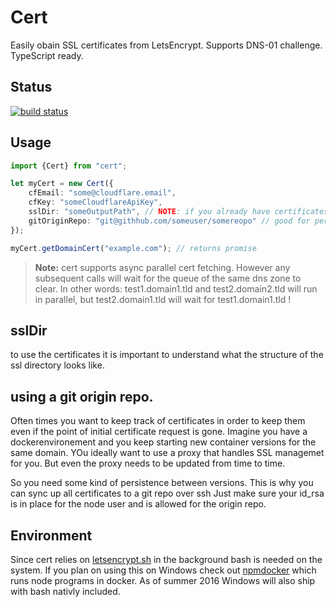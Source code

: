 # Cert
Easily obain SSL certificates from LetsEncrypt. Supports DNS-01 challenge. TypeScript ready.

## Status
[![build status](https://gitlab.com/pushrocks/cert/badges/master/build.svg)](https://gitlab.com/pushrocks/cert/commits/master)

## Usage 

```typescript
import {Cert} from "cert";

let myCert = new Cert({
    cfEmail: "some@cloudflare.email",
    cfKey: "someCloudflareApiKey",
    sslDir: "someOutputPath", // NOTE: if you already have certificates, make sure you put them in here, so cert only requires the missing ones
    gitOriginRepo: "git@githhub.com/someuser/somereopo" // good for persistence in highly volatile environments like docker
});

myCert.getDomainCert("example.com"); // returns promise
```

> **Note:** cert supports async parallel cert fetching.
However any subsequent calls will wait for the queue of the same dns zone to clear.
In other words: test1.domain1.tld and test2.domain2.tld will run in parallel, but test2.domain1.tld will wait for test1.domain1.tld !

## sslDir
to use the certificates it is important to understand what the structure of the ssl directory looks like.

## using a git origin repo.
Often times you want to keep track of certificates in order to keep them
even if the point of initial certificate request is gone. Imagine you have a dockerenvironement
and you keep starting new container versions for the same domain. YOu ideally want to use a proxy
that handles SSL managemet for you. But even the proxy needs to be updated from time to time.

So you need some kind of persistence between versions. This is why you can sync up all certificates to a git repo over ssh
Just make sure your id_rsa is in place for the node user and is allowed for the origin repo.

## Environment
Since cert relies on [letsencrypt.sh](https://github.com/lukas2511/letsencrypt.sh) in the background bash is needed on the system.
If you plan on using this on Windows check out [npmdocker](https://www.npmjs.com/package/npmdocker) which runs node programs in docker.
As of summer 2016 Windows will also ship with bash nativly included.